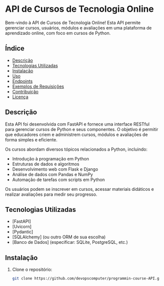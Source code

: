# API de Cursos de Tecnologia Online

Bem-vindo à API de Cursos de Tecnologia Online! Esta API permite gerenciar cursos, usuários, módulos e avaliações em uma plataforma de aprendizado online, com foco em cursos de Python.

## Índice

- [Descrição](#descrição)
- [Tecnologias Utilizadas](#tecnologias-utilizadas)
- [Instalação](#instalação)
- [Uso](#uso)
- [Endpoints](#endpoints)
- [Exemplos de Requisições](#exemplos-de-requisições)
- [Contribuição](#contribuição)
- [Licença](#licença)

## Descrição

Esta API foi desenvolvida com FastAPI e fornece uma interface RESTful para gerenciar cursos de Python e seus componentes. O objetivo é permitir que educadores criem e administrem cursos, módulos e avaliações de forma simples e eficiente. 

Os cursos abordam diversos tópicos relacionados a Python, incluindo:

- Introdução à programação em Python
- Estruturas de dados e algoritmos
- Desenvolvimento web com Flask e Django
- Análise de dados com Pandas e NumPy
- Automação de tarefas com scripts em Python

Os usuários podem se inscrever em cursos, acessar materiais didáticos e realizar avaliações para medir seu progresso.

## Tecnologias Utilizadas

- [FastAPI]
- [Uvicorn]
- [Pydantic]
- [SQLAlchemy] (ou outro ORM de sua escolha)
- [Banco de Dados] (especificar: SQLite, PostgreSQL, etc.)

## Instalação

1. Clone o repositório:

   ```bash
   git clone https://github.com/devopscomputer/programmin-course-API.git